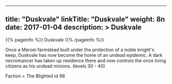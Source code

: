 
---
title: "Duskvale"
linkTitle: "Duskvale"
weight: 8n
date: 2017-01-04
description: >
 Duskvale
---

{{% pageinfo %}}
Duskvale
{{% /pageinfo %}}

Once a Meroei farmstead built under the protection of a noble knight's keep, Duskvale has now become the home of an undead epidemic. A dark necromancer has taken up residence there and now controls the once living citizens as his undead minions. (levels 30 - 40) 

Faction = The Blighted id 98